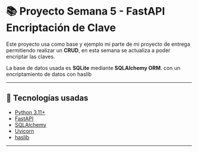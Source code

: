 # 📚 Proyecto Semana 5 - FastAPI Encriptación de Clave 

Este proyecto usa como base y ejemplo mi parte de mi proyecto de entrega permitiendo realizar un **CRUD**, en esta semana se actualiza a poder encriptar las claves.

La base de datos usada es **SQLite** mediante **SQLAlchemy ORM**. con un encriptamiento de datos con haslib

---

## 🚀 Tecnologías usadas
- [Python 3.11+](https://www.python.org/)
- [FastAPI](https://fastapi.tiangolo.com/)
- [SQLAlchemy](https://www.sqlalchemy.org/)
- [Uvicorn](https://www.uvicorn.org/?utm_source=chatgpt.com)
- [haslib](https://docs.python.org/3/library/hashlib.html?utm_source=chatgpt.com)

---


